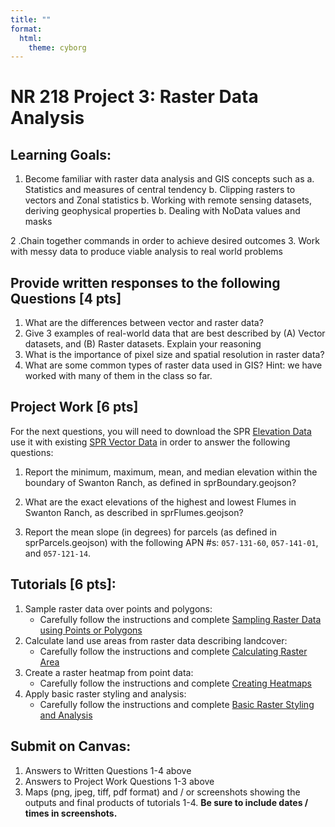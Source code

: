 ```yaml
---
title: ""
format: 
  html:
    theme: cyborg
---
```


# NR 218 Project 3: Raster Data Analysis

## Learning Goals: 
1. Become familiar with raster data analysis and GIS concepts such as 
    a. Statistics and measures of central tendency 
    b. Clipping rasters to vectors and Zonal statistics
    b. Working with remote sensing datasets, deriving geophysical properties
    b. Dealing with NoData values and masks 

2 .Chain together commands in order to achieve desired outcomes
3. Work with messy data to produce viable analysis to real world problems

## Provide written responses to the following Questions [4 pts]

1. What are the differences between vector and raster data? 
2. Give 3 examples of real-world data that are best described by (A) Vector datasets, and (B) Raster datasets. Explain your reasoning
3. What is the importance of pixel size and spatial resolution in raster data? 
4. What are some common types of raster data used in GIS? Hint: we have worked with many of them in the class so far. 

## Project Work [6 pts]

For the next questions, you will need to download the SPR [Elevation Data](https://cpslo-my.sharepoint.com/:i:/g/personal/mthuggin_calpoly_edu/EXsEcn283Z9OlNPK86hUMQIBHWUHgcDk8WLwQKH7XKalGg?e=qMW97K) use it with existing [SPR Vector Data](https://github.com/kulpojke/nr218/raw/refs/heads/main/assets/SPR_data.zip) in order to answer the following questions: 

1. Report the minimum, maximum, mean, and median elevation within the boundary of Swanton Ranch, as defined in sprBoundary.geojson? 

2. What are the exact elevations of the highest and lowest Flumes in Swanton Ranch, as described in sprFlumes.geojson? 

3. Report the mean slope (in degrees) for parcels (as defined in sprParcels.geojson) with the following APN #s: `057-131-60`, `057-141-01`, and `057-121-14`.

##  Tutorials [6 pts]:

1. Sample raster data over points and polygons:
    + Carefully follow the instructions and complete [Sampling Raster Data using Points or Polygons](https://www.qgistutorials.com/en/docs/3/sampling_raster_data.html )
2. Calculate land use areas from raster data describing landcover:
    + Carefully follow the instructions and complete  [Calculating Raster Area](https://www.qgistutorials.com/en/docs/3/calculating_raster_area.html )
3. Create a raster heatmap from point data:
    + Carefully follow the instructions and complete [Creating Heatmaps](https://www.qgistutorials.com/en/docs/3/creating_heatmaps.html) 
4. Apply basic raster styling and analysis:
    + Carefully follow the instructions and complete [Basic Raster Styling and Analysis](https://www.qgistutorials.com/en/docs/3/raster_styling_and_analysis.html) 


## Submit on Canvas:
1. Answers to Written Questions 1-4 above
2. Answers to Project Work Questions 1-3 above
3. Maps (png, jpeg, tiff, pdf format) and / or screenshots showing the outputs and final products of tutorials 1-4. __Be sure to include dates / times in screenshots.__ 

